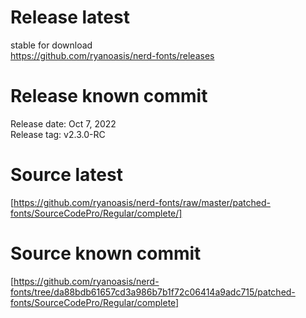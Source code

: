 # Release latest
stable for download  
https://github.com/ryanoasis/nerd-fonts/releases
# Release known commit
Release date: Oct 7, 2022  
Release tag: v2.3.0-RC

# Source latest
[https://github.com/ryanoasis/nerd-fonts/raw/master/patched-fonts/SourceCodePro/Regular/complete/]
# Source known commit
[https://github.com/ryanoasis/nerd-fonts/tree/da88bdb61657cd3a986b7b1f72c06414a9adc715/patched-fonts/SourceCodePro/Regular/complete]
